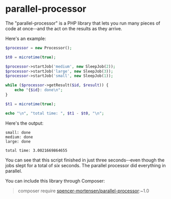 # parallel-processor

The "parallel-processor" is a PHP library that lets you run many pieces of code at once--and the act on the results as they arrive.

Here's an example:

```php
$processor = new Processor();

$t0 = microtime(true);

$processor->startJob('medium', new SleepJob(2));
$processor->startJob('large', new SleepJob(3));
$processor->startJob('small', new SleepJob(1));

while ($processor->getResult($id, $result)) {
    echo "{$id}: done\n";
}

$t1 = microtime(true);

echo "\n", "total time: ", $t1 - $t0, "\n";
```

Here's the output:
```
small: done
medium: done
large: done

total time: 3.0021669864655
```

You can see that this script finished in just three seconds--even though the jobs slept for a total of _six_ seconds. The parallel processor did everything in parallel.

You can include this library through Composer:

> composer require [spencer-mortensen/parallel-processor](https://packagist.org/packages/spencer-mortensen/parallel-processor):~1.0
